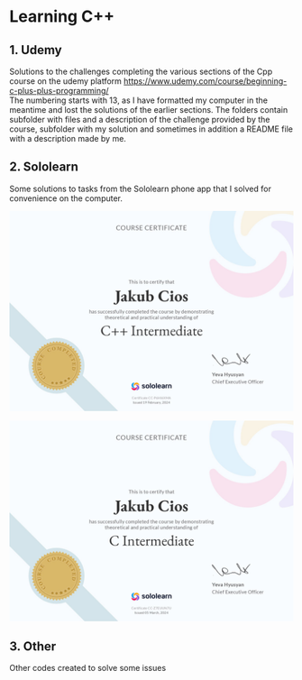 # Learning C++
## 1. Udemy
Solutions to the challenges completing the various sections of the Cpp course on the udemy platform https://www.udemy.com/course/beginning-c-plus-plus-programming/<br> The numbering starts with 13, as I have formatted my computer in the meantime and lost the solutions of the earlier sections. The folders contain subfolder with files and a description of the challenge provided by the course, subfolder with my solution and sometimes in addition a README file with a description made by me.
## 2. Sololearn
Some solutions to tasks from the Sololearn phone app that I solved for convenience on the computer.

![Cpp_certificate](https://github.com/JackobPunch/LearningCpp/blob/main/2_Sololearn/Cpp_certificate.jpg)

![C_certificate](https://github.com/JackobPunch/LearningCpp/blob/main/2_Sololearn/C_certificate.jpg)

## 3. Other
Other codes created to solve some issues 
